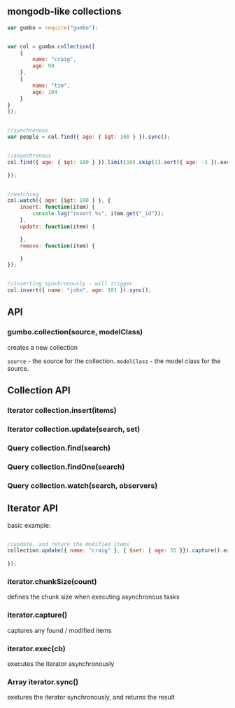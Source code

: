 ## mongodb-like collections

```javascript
var gumbo = require("gumbo");


var col = gumbo.collection([
	{
		name: "craig",
		age: 99
	},
	{
		name: "tim",
		age: 104
	}
}
]);


//synchronous
var people = col.find({ age: { $gt: 100 } }).sync();


//asynchronous
col.find({ age: { $gt: 100 } }).limit(10).skip(1).sort({ age: -1 }).exec(function(err, people) {
	
});


//watching 
col.watch({ age: {$gt: 100 } }, {
	insert: function(item) {
		console.log("insert %s", item.get("_id"));
	},
	update: function(item) {

	},
	remove: function(item) {

	}
});


//inserting synchronously - will trigger
col.insert({ name: "john", age: 101 }).sync();
```

## API

### gumbo.collection(source, modelClass)

creates a new collection

`source` - the source for the collection.
`modelClass` - the model class for the source.

## Collection API

### Iterator collection.insert(items)

### Iterator collection.update(search, set)

### Query collection.find(search)

### Query collection.findOne(search)

### Query collection.watch(search, observers)

## Iterator API

basic example:

```javascript

//update, and return the modified items
collection.update({ name: "craig" }, { $set: { age: 55 }}).capture().exec(function(err, modifiedItems) {
	
});


```

### iterator.chunkSize(count)

defines the chunk size when executing asynchronous tasks 

### iterator.capture()

captures any found / modified items  

### iterator.exec(cb)

executes the iterator asynchronously

### Array iterator.sync()

exetures the iterator synchronously, and returns the result




